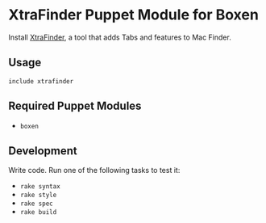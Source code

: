 # XtraFinder Puppet Module for Boxen

Install [XtraFinder](http://www.trankynam.com/xtrafinder/), a tool that adds Tabs and features to Mac Finder.

## Usage

```puppet
include xtrafinder
```

## Required Puppet Modules

* `boxen`

## Development

Write code. Run one of the following tasks to test it:
* `rake syntax`
* `rake style`
* `rake spec`
* `rake build`
